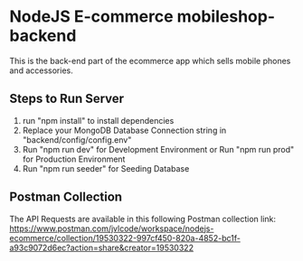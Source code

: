 # NodeJS E-commerce mobileshop-backend
This is the back-end part of the ecommerce app which sells mobile phones and accessories.
 
## Steps to Run Server
1. run "npm install" to install dependencies
2. Replace your MongoDB Database Connection string in "backend/config/config.env"
2. Run "npm run dev" for Development Environment or Run "npm run prod" for Production Environment
3. Run "npm run seeder" for Seeding Database

## Postman Collection
 The API Requests are available in this following Postman collection link:
 https://www.postman.com/jvlcode/workspace/nodejs-ecommerce/collection/19530322-997cf450-820a-4852-bc1f-a93c9072d6ec?action=share&creator=19530322

